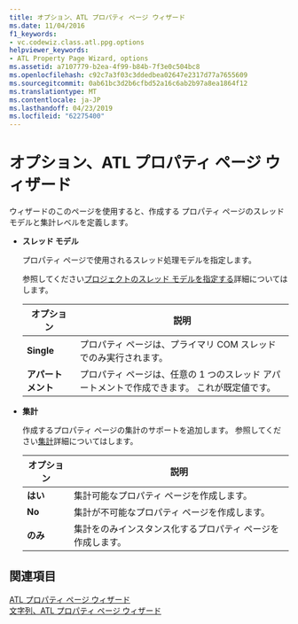 ```yaml
---
title: オプション、ATL プロパティ ページ ウィザード
ms.date: 11/04/2016
f1_keywords:
- vc.codewiz.class.atl.ppg.options
helpviewer_keywords:
- ATL Property Page Wizard, options
ms.assetid: a7107779-b2ea-4f99-b84b-7f3e0c504bc8
ms.openlocfilehash: c92c7a3f03c3ddedbea02647e2317d77a7655609
ms.sourcegitcommit: 0ab61bc3d2b6cfbd52a16c6ab2b97a8ea1864f12
ms.translationtype: MT
ms.contentlocale: ja-JP
ms.lasthandoff: 04/23/2019
ms.locfileid: "62275400"
---
```

# <a name="options-atl-property-page-wizard"></a>オプション、ATL プロパティ ページ ウィザード

ウィザードのこのページを使用すると、作成する プロパティ ページのスレッド モデルと集計レベルを定義します。

- **スレッド モデル**

   プロパティ ページで使用されるスレッド処理モデルを指定します。

   参照してください[プロジェクトのスレッド モデルを指定する](../../atl/specifying-the-threading-model-for-a-project-atl.md)詳細についてはします。

   |オプション|説明|
   |------------|-----------------|
   |**Single**|プロパティ ページは、プライマリ COM スレッドでのみ実行されます。|
   |**アパートメント**|プロパティ ページは、任意の 1 つのスレッド アパートメントで作成できます。 これが既定値です。|

- **集計**

   作成するプロパティ ページの集計のサポートを追加します。 参照してください[集計](../../atl/aggregation.md)詳細についてはします。

   |オプション|説明|
   |------------|-----------------|
   |**はい**|集計可能なプロパティ ページを作成します。|
   |**No**|集計が不可能なプロパティ ページを作成します。|
   |**のみ**|集計をのみインスタンス化するプロパティ ページを作成します。|

## <a name="see-also"></a>関連項目

[ATL プロパティ ページ ウィザード](../../atl/reference/atl-property-page-wizard.md)<br/>
[文字列、ATL プロパティ ページ ウィザード](../../atl/reference/strings-atl-property-page-wizard.md)
